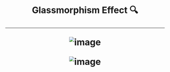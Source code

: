 <h1 align=center>Glassmorphism Effect 🔍<h/1>
<hr>

![image](https://user-images.githubusercontent.com/70272542/142721330-4072430b-68c1-4e18-989a-e1ce17a5a5ba.png)



![image](https://user-images.githubusercontent.com/70272542/142620945-7ea96f7e-f5cc-4b38-ae0b-dbab512eb026.png)
